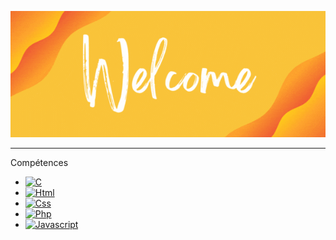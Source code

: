 <p align="center">
<img src="Profile_Banner.gif" alt="hi" class="inline"/>
</p>
<hr>
<p>Compétences</p>
<ul>
  <li>
    <a href="https://"><img src="https://img.shields.io/badge/C-fe7d37?logo=C&logoColor=fff" alt="C"></a>
  </li>
  <li>
    <a href="https://"><img src="https://img.shields.io/badge/Html-fe7d37?logo=HTML5&logoColor=fff" alt="Html"></a>
  </li>
  <li>
    <a href="https://"><img src="https://img.shields.io/badge/Css-fe7d37?logo=CSS&logoColor=fff" alt="Css"></a>
  </li>
  <li>
    <a href="https://"><img src="https://img.shields.io/badge/Php-fe7d37?logo=PHP&logoColor=fff" alt="Php"></a>
  </li>
  <li>
    <a href="https://"><img src="https://img.shields.io/badge/Javascript-fe7d37?logo=Javascript&logoColor=fff" alt="Javascript"></a>
  </li>
</ul>
